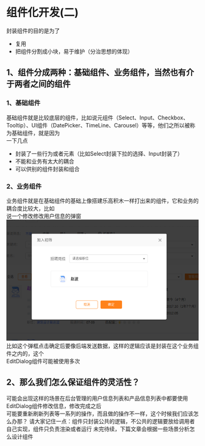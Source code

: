 # 组件化开发(二)
封装组件的目的是为了  
* 复用
* 把组件分割成小块，易于维护（分治思想的体现）  
## 1、组件分成两种：基础组件、业务组件，当然也有介于两者之间的组件
### 1、基础组件  
基础组件就是比较底层的组件，比如说元组件（Select、Input、Checkbox、Tooltip）、UI组件（DatePicker、TimeLine、Carousel）等等，他们之所以被称为基础组件，就是因为  
一下几点  
* 封装了一些行为或者元素（比如Select封装下拉的选择、Input封装了） 
* 不能和业务有太大的耦合
* 可以供别的组件封装和组合
### 2、业务组件
业务组件就是在基础组件的基础上像搭建乐高积木一样打出来的组件，它和业务的耦合度比较大，比如  
说一个修改修改用户信息的弹窗<br>
![如下图编辑信息组件（EditDialog）](https://raw.githubusercontent.com/fengyua5/blog/master/img/editDialog.png)<br>
比如这个弹框点击确定后要像后端发送数据，这样的逻辑应该是封装在这个业务组件之内的，这个  
EditDialog组件可能被使用多次

## 2、那么我们怎么保证组件的灵活性？
可能会出现这样的场景在后台管理的用户信息列表和产品信息列表中都要使用EditDialog组件修改信息，修改完成之后  
可能要重新刷新列表等一系列的操作，而且做的操作不一样，这个时候我们应该怎么办那？
请大家记住一点：组件只封装公共的逻辑，不公共的逻辑要放给调用者自己实现，组件只负责渲染或者运行
未完待续，下篇文章会根据一些场景分析怎么设计组件




